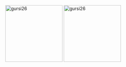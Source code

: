 <div>
  <img src="https://github-readme-stats.vercel.app/api?username=gursi26&show_icons=true&locale=en" style=" height: 180px;" alt="gursi26" />
  <img src="https://github-readme-streak-stats.herokuapp.com/?user=gursi26&" style="height: 180px;" alt="gursi26" />
</div>

<!--
**gursi26/gursi26** is a ✨ _special_ ✨ repository because its `README.md` (this file) appears on your GitHub profile.

Here are some ideas to get you started:

- 🔭 I’m currently working on ...
- 🌱 I’m currently learning ...
- 👯 I’m looking to collaborate on ...
- 🤔 I’m looking for help with ...
- 💬 Ask me about ...
- 📫 How to reach me: ...
- 😄 Pronouns: ...
- ⚡ Fun fact: ...
-->
